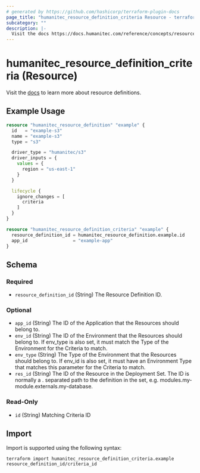 ```yaml
---
# generated by https://github.com/hashicorp/terraform-plugin-docs
page_title: "humanitec_resource_definition_criteria Resource - terraform-provider-humanitec"
subcategory: ""
description: |-
  Visit the docs https://docs.humanitec.com/reference/concepts/resources/definitions to learn more about resource definitions.
---
```


# humanitec_resource_definition_criteria (Resource)

Visit the [docs](https://docs.humanitec.com/reference/concepts/resources/definitions) to learn more about resource definitions.

## Example Usage

```terraform
resource "humanitec_resource_definition" "example" {
  id   = "example-s3"
  name = "example-s3"
  type = "s3"

  driver_type = "humanitec/s3"
  driver_inputs = {
    values = {
      region = "us-east-1"
    }
  }

  lifecycle {
    ignore_changes = [
      criteria
    ]
  }
}

resource "humanitec_resource_definition_criteria" "example" {
  resource_definition_id = humanitec_resource_definition.example.id
  app_id                 = "example-app"
}
```

<!-- schema generated by tfplugindocs -->
## Schema

### Required

- `resource_definition_id` (String) The Resource Definition ID.

### Optional

- `app_id` (String) The ID of the Application that the Resources should belong to.
- `env_id` (String) The ID of the Environment that the Resources should belong to. If env_type is also set, it must match the Type of the Environment for the Criteria to match.
- `env_type` (String) The Type of the Environment that the Resources should belong to. If env_id is also set, it must have an Environment Type that matches this parameter for the Criteria to match.
- `res_id` (String) The ID of the Resource in the Deployment Set. The ID is normally a . separated path to the definition in the set, e.g. modules.my-module.externals.my-database.

### Read-Only

- `id` (String) Matching Criteria ID

## Import

Import is supported using the following syntax:

```shell
terraform import humanitec_resource_definition_criteria.example resource_definition_id/criteria_id
```
